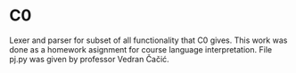 # C0
Lexer and parser for subset of all functionality that C0 gives. This work was done as a homework asignment for course language interpretation. File pj.py was given by professor Vedran Čačić. 
